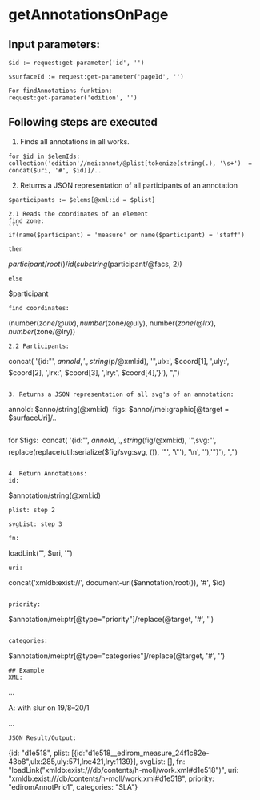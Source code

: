 # getAnnotationsOnPage
## Input parameters:
```
$id := request:get-parameter('id', '')

$surfaceId := request:get-parameter('pageId', '')

For findAnnotations-funktion:
request:get-parameter('edition', '')
```
## Following steps are executed

1. Finds all annotations in all works.
```
for $id in $elemIds:
collection('edition'//mei:annot/@plist[tokenize(string(.), '\s+')  = concat($uri, '#', $id)]/..
```

2. Returns a JSON representation of all participants of an annotation
```
$participants := $elems[@xml:id = $plist]
```
	2.1 Reads the coordinates of an element
	find zone: 
	```
	if(name($participant) = 'measure' or name($participant) = 'staff')
```
then
```
$participant/root()/id(substring($participant/@facs, 2))
```
else
```
$participant
```
find coordinates:
```
(number($zone/@ulx), number($zone/@uly), number($zone/@lrx), number($zone/@lry))
```
2.2 Participants:
```
concat(
'{id:"', $annoId, '__', string($p/@xml:id), 
'",ulx:', $coord[1], 
',uly:', $coord[2], 
',lrx:', $coord[3], 
',lry:', $coord[4],'}'), ",")
 ```       

3. Returns a JSON representation of all svg's of an annotation:
```
annoId: $anno/string(@xml:id)
 figs: $anno//mei:graphic[@target = $surfaceUri]/..
 ```  
 ```   
  for $figs:
   concat(
'{id:"', $annoId, '__', string($fig/@xml:id), 
'",svg:"', replace(replace(util:serialize($fig/svg:svg, ()), '"', '\\"'), '\n', ''),'"}'), ",") 
```         

4. Return Annotations:
id:
```
$annotation/string(@xml:id)
``` 
plist: step 2

svgList: step 3

fn: 
```
loadLink(\"', $uri, '\")
``` 
uri: 
```
concat('xmldb:exist://', document-uri($annotation/root()), '#', $id)
```

priority: 
```
$annotation/mei:ptr[@type="priority"]/replace(@target, '#', '')
```

categories:
```
$annotation/mei:ptr[@type="categories"]/replace(@target, '#', '')
```
## Example
XML:
```
... 
<annot type="editorialComment" xml:id="d1e518" plist="xmldb:exist:///db/contents/h-moll/neusatz.xml#measure-2-d4e27 xmldb:exist:///db/contents/h-moll/autograph.xml#edirom_measure_24f1c82e-43b8 xmldb:exist:///db/contents/h-moll/inselautograph.xml#edirom_measure_24f1c82e-43b8_insel">
 	<title>1. Kyrie I, m. 19, Fl I, II</title>
 	<p>
 		<rend rend="bold">A</rend>: with slur on 19/8–20/1
 	</p>
 	<ptr type="priority" target="#ediromAnnotPrio1"/>
 	<ptr type="categories" target="#SLA"/>
</annot> ...
``` 
JSON Result/Output: 

```            
{id: "d1e518", plist: [{id:"d1e518__edirom_measure_24f1c82e-43b8",ulx:285,uly:571,lrx:421,lry:1139}], svgList: [], fn: "loadLink(\"xmldb:exist:///db/contents/h-moll/work.xml#d1e518\")", uri: "xmldb:exist:///db/contents/h-moll/work.xml#d1e518", priority: "ediromAnnotPrio1", categories: "SLA"}
```



